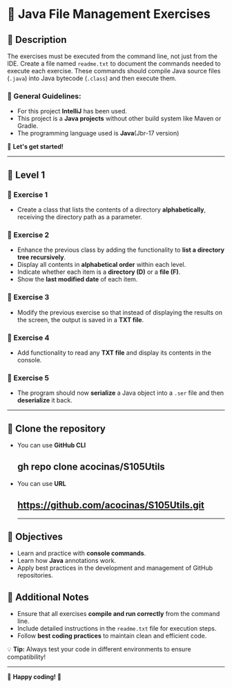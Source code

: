 # 📌 Java File Management Exercises

## 📜 Description
The exercises  must be executed from the command line, not just from the IDE. Create a file named `readme.txt` to document the commands needed to execute each exercise. These commands should compile Java source files (`.java`) into Java bytecode (`.class`) and then execute them.

### 🔹 General Guidelines:
- For this project **IntelliJ** has been used.
- This project is a **Java projects** without other build system like Maven or Gradle.
- The programming language used is **Java**(Jbr-17 version)

🚀 **Let's get started!**

---

## 📝 Level 1

### 📌 Exercise 1
- Create a class that lists the contents of a directory **alphabetically**, receiving the directory path as a parameter.

### 📌 Exercise 2
- Enhance the previous class by adding the functionality to **list a directory tree recursively**.
- Display all contents in **alphabetical order** within each level.
- Indicate whether each item is a **directory (D)** or a **file (F)**.
- Show the **last modified date** of each item.

### 📌 Exercise 3
- Modify the previous exercise so that instead of displaying the results on the screen, the output is saved in a **TXT file**.

### 📌 Exercise 4
- Add functionality to read any **TXT file** and display its contents in the console.

### 📌 Exercise 5
- The program should now **serialize** a Java object into a `.ser` file and then **deserialize** it back.

---
## 📝 Clone the repository

- You can use **GitHub CLI**
  ## **gh repo clone acocinas/S105Utils**
- You can use **URL**
  ## **https://github.com/acocinas/S105Utils.git**

  ---

## 🎯 Objectives
- Learn and practice with **console commands**.
-  Learn how **Java** annotations work.
- Apply best practices in the development and management of GitHub repositories.

## 📌 Additional Notes
- Ensure that all exercises **compile and run correctly** from the command line.
- Include detailed instructions in the `readme.txt` file for execution steps.
- Follow **best coding practices** to maintain clean and efficient code.

💡 **Tip:** Always test your code in different environments to ensure compatibility!

---

📂 **Happy coding! 🚀**

